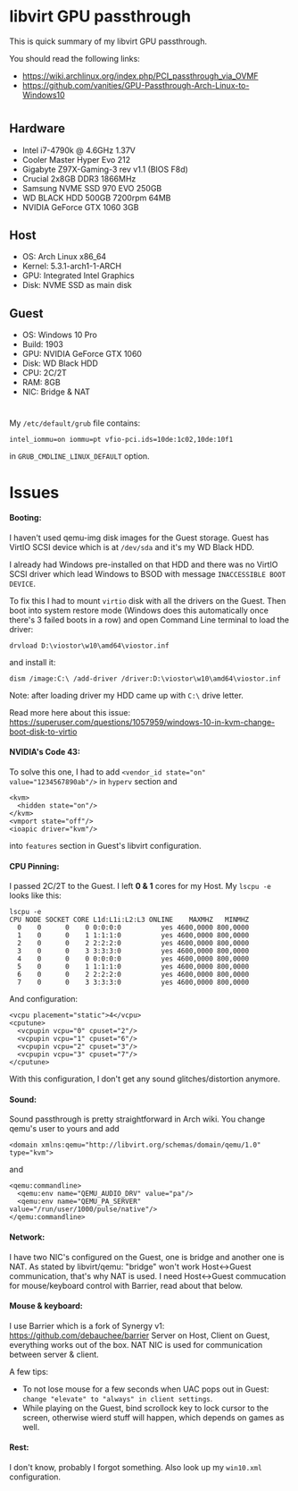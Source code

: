 # libvirt GPU passthrough

This is quick summary of my libvirt GPU passthrough.

You should read the following links:
* https://wiki.archlinux.org/index.php/PCI_passthrough_via_OVMF
* https://github.com/vanities/GPU-Passthrough-Arch-Linux-to-Windows10

#

## Hardware

* Intel i7-4790k @ 4.6GHz 1.37V
* Cooler Master Hyper Evo 212
* Gigabyte Z97X-Gaming-3 rev v1.1 (BIOS F8d)
* Crucial 2x8GB DDR3 1866MHz
* Samsung NVME SSD 970 EVO 250GB
* WD BLACK HDD 500GB 7200rpm 64MB
* NVIDIA GeForce GTX 1060 3GB

## Host

* OS: Arch Linux x86_64
* Kernel: 5.3.1-arch1-1-ARCH
* GPU: Integrated Intel Graphics
* Disk: NVME SSD as main disk

## Guest

* OS: Windows 10 Pro
* Build: 1903
* GPU: NVIDIA GeForce GTX 1060
* Disk: WD Black HDD
* CPU: 2C/2T
* RAM: 8GB
* NIC: Bridge & NAT

#

My `/etc/default/grub` file contains:

`intel_iommu=on iommu=pt vfio-pci.ids=10de:1c02,10de:10f1`

in `GRUB_CMDLINE_LINUX_DEFAULT` option.

# Issues

#### Booting:
I haven't used qemu-img disk images for the Guest storage. Guest has VirtIO SCSI device which is at `/dev/sda` and it's my WD Black HDD.

I already had Windows pre-installed on that HDD and there was no VirtIO SCSI driver which lead Windows to BSOD with message `INACCESSIBLE BOOT DEVICE`.

To fix this I had to mount `virtio` disk with all the drivers on the Guest. Then boot into system restore mode (Windows does this automatically once there's 3 failed boots in a row) and open Command Line terminal to load the driver:

`drvload D:\viostor\w10\amd64\viostor.inf`

and install it:

`dism /image:C:\ /add-driver /driver:D:\viostor\w10\amd64\viostor.inf`

Note: after loading driver my HDD came up with `C:\` drive letter.

Read more here about this issue:
https://superuser.com/questions/1057959/windows-10-in-kvm-change-boot-disk-to-virtio

#### NVIDIA's Code 43:
To solve this one, I had to add `<vendor_id state="on" value="1234567890ab"/>` in `hyperv` section and
```
<kvm>
  <hidden state="on"/>
</kvm>
<vmport state="off"/>
<ioapic driver="kvm"/>
```
into `features` section in Guest's libvirt configuration.

#### CPU Pinning:
I passed 2C/2T to the Guest. I left **0 & 1** cores for my Host. My `lscpu -e` looks like this:
```
lscpu -e
CPU NODE SOCKET CORE L1d:L1i:L2:L3 ONLINE    MAXMHZ   MINMHZ
  0    0      0    0 0:0:0:0          yes 4600,0000 800,0000
  1    0      0    1 1:1:1:0          yes 4600,0000 800,0000
  2    0      0    2 2:2:2:0          yes 4600,0000 800,0000
  3    0      0    3 3:3:3:0          yes 4600,0000 800,0000
  4    0      0    0 0:0:0:0          yes 4600,0000 800,0000
  5    0      0    1 1:1:1:0          yes 4600,0000 800,0000
  6    0      0    2 2:2:2:0          yes 4600,0000 800,0000
  7    0      0    3 3:3:3:0          yes 4600,0000 800,0000
```

And configuration:
```
<vcpu placement="static">4</vcpu>
<cputune>
  <vcpupin vcpu="0" cpuset="2"/>
  <vcpupin vcpu="1" cpuset="6"/>
  <vcpupin vcpu="2" cpuset="3"/>
  <vcpupin vcpu="3" cpuset="7"/>
</cputune>
```

With this configuration, I don't get any sound glitches/distortion anymore.

#### Sound:
Sound passthrough is pretty straightforward in Arch wiki. You change qemu's user to yours and add

`<domain xmlns:qemu="http://libvirt.org/schemas/domain/qemu/1.0" type="kvm">`

and
```
<qemu:commandline>
  <qemu:env name="QEMU_AUDIO_DRV" value="pa"/>
  <qemu:env name="QEMU_PA_SERVER" value="/run/user/1000/pulse/native"/>
</qemu:commandline>
```

#### Network:
I have two NIC's configured on the Guest, one is bridge and another one is NAT.
As stated by libvirt/qemu: "bridge" won't work Host<->Guest communication, that's why NAT is used. I need Host<->Guest commucation for mouse/keyboard control with Barrier, read about that below.

#### Mouse & keyboard:
I use Barrier which is a fork of Synergy v1: https://github.com/debauchee/barrier
Server on Host, Client on Guest, everything works out of the box. NAT NIC is used for communication between server & client.

A few tips:
* To not lose mouse for a few seconds when UAC pops out in Guest: `change "elevate" to "always" in client settings`.
* While playing on the Guest, bind scrollock key to lock cursor to the screen, otherwise wierd stuff will happen, which depends on games as well.

#### Rest:
I don't know, probably I forgot something. Also look up my `win10.xml` configuration.